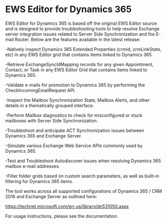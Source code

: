 # EWS Editor for Dynamics 365

EWS Editor for Dynamics 365 is based off the original EWS Editor source and is designed to provide troubleshooting tools to help resolve Exchange server integration issues related to Server Side Synchronization and the E-mail Router. Below are the features available in the latest release:

-Natively inspect Dynamics 365 Extended Properties (crmid, crmLinkState, etc) in any EWS Editor grid that contains items linked to 				Dynamics 365. 

-Retrieve ExchangeSyncIdMapping records for any given Appointment, Contact, or Task in any EWS Editor Grid that contains items linked to 	Dynamics 365. 

-Validate e-mails for promotion to Dynamics 365 by performing the CheckIncomingEmailRequest API. 

-Inspect the Mailbox Synchronization State, Mailbox Alerts, and other details in a thematically grouped interface. 

-Perform Mailbox diagnostics to check for misconfigured or stuck mailboxes with Server Side Synchronization. 

-Troubleshoot and anticipate ACT Synchronization issues between Dynamics 365 and Exchange Server. 

-Simulate various Exchange Web Service APIs commonly used by Dynamics 365. 

-Test and Troubleshoot Autodiscover issues when resolving Dynamics 365 mailbox e-mail addresses. 

-Filter folder grids based on custom search parameters, as well as built-in filtering for Dynamics 365 items. 

The tool works across all supported configurations of Dynamics 365 / CRM 2016 and Exchange Server as outlined here: 

https://technet.microsoft.com/en-us/library/dn531050.aspx

For usage instructions, please see the documentation.
